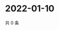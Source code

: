# 2022-01-10

共 0 条

<!-- BEGIN WEIBO -->
<!-- 最后更新时间 Mon Jan 10 2022 13:11:32 GMT+0800 (China Standard Time) -->

<!-- END WEIBO -->
